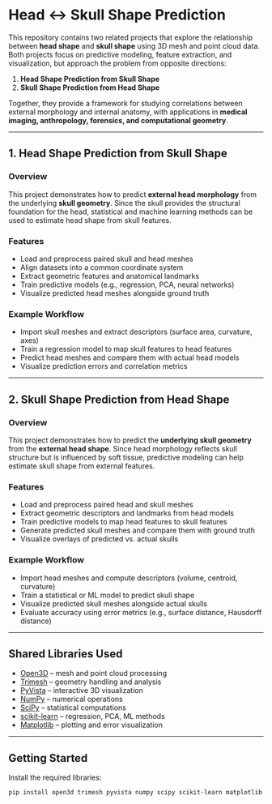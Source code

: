 # Head ↔ Skull Shape Prediction

This repository contains two related projects that explore the relationship between **head shape** and **skull shape** using 3D mesh and point cloud data. Both projects focus on predictive modeling, feature extraction, and visualization, but approach the problem from opposite directions:

1. **Head Shape Prediction from Skull Shape**  
2. **Skull Shape Prediction from Head Shape**

Together, they provide a framework for studying correlations between external morphology and internal anatomy, with applications in **medical imaging, anthropology, forensics, and computational geometry**.

---

## 1. Head Shape Prediction from Skull Shape

### Overview
This project demonstrates how to predict **external head morphology** from the underlying **skull geometry**. Since the skull provides the structural foundation for the head, statistical and machine learning methods can be used to estimate head shape from skull features.

### Features
- Load and preprocess paired skull and head meshes  
- Align datasets into a common coordinate system  
- Extract geometric features and anatomical landmarks  
- Train predictive models (e.g., regression, PCA, neural networks)  
- Visualize predicted head meshes alongside ground truth  

### Example Workflow
- Import skull meshes and extract descriptors (surface area, curvature, axes)  
- Train a regression model to map skull features to head features  
- Predict head meshes and compare them with actual head models  
- Visualize prediction errors and correlation metrics  

---

## 2. Skull Shape Prediction from Head Shape

### Overview
This project demonstrates how to predict the **underlying skull geometry** from the **external head shape**. Since head morphology reflects skull structure but is influenced by soft tissue, predictive modeling can help estimate skull shape from external features.

### Features
- Load and preprocess paired head and skull meshes  
- Extract geometric descriptors and landmarks from head models  
- Train predictive models to map head features to skull features  
- Generate predicted skull meshes and compare them with ground truth  
- Visualize overlays of predicted vs. actual skulls  

### Example Workflow
- Import head meshes and compute descriptors (volume, centroid, curvature)  
- Train a statistical or ML model to predict skull shape  
- Visualize predicted skull meshes alongside actual skulls  
- Evaluate accuracy using error metrics (e.g., surface distance, Hausdorff distance)  

---

## Shared Libraries Used

- [Open3D](http://www.open3d.org/) – mesh and point cloud processing  
- [Trimesh](https://trimsh.org/) – geometry handling and analysis  
- [PyVista](https://docs.pyvista.org/) – interactive 3D visualization  
- [NumPy](https://numpy.org/) – numerical operations  
- [SciPy](https://scipy.org/) – statistical computations  
- [scikit-learn](https://scikit-learn.org/) – regression, PCA, ML methods  
- [Matplotlib](https://matplotlib.org/) – plotting and error visualization  

---

## Getting Started

Install the required libraries:

```bash
pip install open3d trimesh pyvista numpy scipy scikit-learn matplotlib